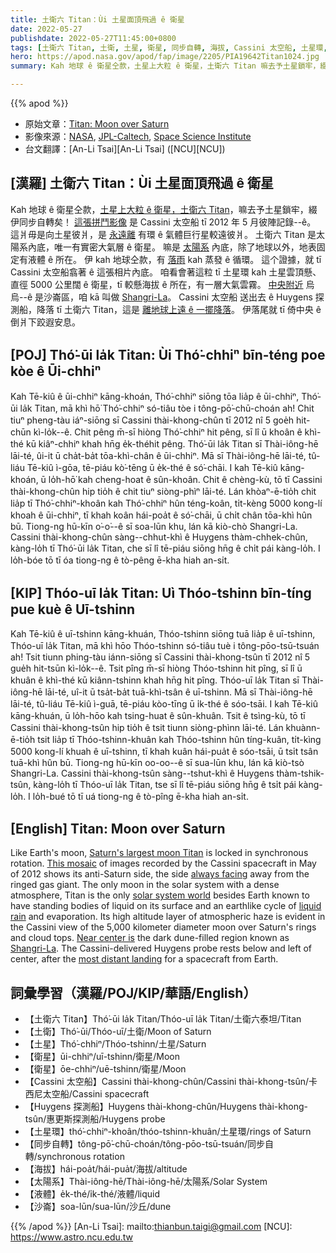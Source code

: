 ```yaml
---
title: 土衛六 Titan：Ùi 土星面頂飛過 ê 衛星
date: 2022-05-27
publishdate: 2022-05-27T11:45:00+0800
tags: [土衛六 Titan, 土衛, 土星, 衛星, 同步自轉, 海拔, Cassini 太空船, 土星環, Huygens 探測船, 太陽系, 液體, 沙崙]
hero: https://apod.nasa.gov/apod/fap/image/2205/PIA19642Titan1024.jpg
summary: Kah 地球 ê 衛星仝款，土星上大粒 ê 衛星，土衛六 Titan 嘛去予土星鎖牢，綴伊同步自轉矣！

---
```


{{% apod %}}

- 原始文章：[Titan: Moon over Saturn](https://apod.nasa.gov/apod/ap220527.html)
- 影像來源：[NASA](https://www.nasa.gov/), [JPL-Caltech](http://www.jpl.nasa.gov), [Space Science Institute](http://www.spacescience.org/index.php)
- 台文翻譯：[An-Li Tsai][An-Li Tsai] ([NCU][NCU])

## [漢羅] 土衛六 Titan：Ùi 土星面頂飛過 ê 衛星
Kah 地球 ê 衛星仝款，[土星上大粒 ê 衛星，土衛六 Titan][Saturn's largest moon Titan]，嘛去予土星鎖牢，綴伊同步自轉矣！
[這張拼鬥影像][This mosaic] 是 Cassini 太空船 tī 2012 年 5 月彼陣記錄--ê。
這爿毋是向土星彼爿，是 [永遠離][always facing] 有環 ê 氣體巨行星較遠彼爿。
土衛六 Titan 是太陽系內底，唯一有實密大氣層 ê 衛星。
嘛是 [太陽系][solar system world] 內底，除了地球以外，地表固定有液體 ê 所在。
伊 kah 地球仝款，有 [落雨][liquid rain] kah 蒸發 ê 循環。
這个證據，就 tī Cassini 太空船翕著 ê 這張相片內底。
咱看會著這粒 tī 土星環 kah 土星雲頂懸、直徑 5000 公里闊 ê 衛星，tī 較懸海拔 ê 所在，有一層大氣雲霧。
[中央附近][Near center is] 烏烏--ê 是沙崙區，咱 kā 叫做 [Shangri-La][Shangri-La]。
Cassini 太空船 送出去 ê Huygens 探測船，降落 tī 土衛六 Titan，這是 [離地球上遠 ê 一擺降落][most distant landing]。
伊落尾就 tī 倚中央 ê 倒爿下跤遐安息。

## [POJ] Thó͘-ūi la̍k Titan: Ùi Thó͘-chhiⁿ bīn-téng poe kòe ê Ūi-chhiⁿ
Kah Tē-kiû ê ūi-chhiⁿ kāng-khoán, Thó͘-chhiⁿ siōng tōa lia̍p ê ūi-chhiⁿ, Thó͘-ūi la̍k Titan, mā khì hō͘ Thó͘-chhiⁿ só-tiâu tòe i tông-pō͘-chū-choán ah!
Chit tiuⁿ pheng-tàu iáⁿ-siōng sī Cassini thài-khong-chûn tī 2012 nî 5 goe̍h hit-chūn kì-lo̍k--ê.
Chit pêng m̄-sī hiòng Thó͘-chhiⁿ hit pêng, sī lî ū khoân ê khì-thé kū kiâⁿ-chhiⁿ khah hn̄g e̍k-théhit pêng.
Thó͘-ūi la̍k Titan sī Thài-iông-hē lāi-té, ûi-it ū cha̍t-ba̍t tōa-khì-chân ê ūi-chhiⁿ.
Mā sī Thài-iông-hē lāi-té, tû-liáu Tē-kiû ì-gōa, tē-piáu kò͘-tēng ū e̍k-thé ê só͘-chāi.
I kah Tē-kiû kāng-khoán, ū lo̍h-hō͘ kah cheng-hoat ê sûn-khoân.
Chit ê chèng-kù, tō tī Cassini thài-khong-chûn hip tio̍h ê chit tiuⁿ siòng-phìⁿ lāi-té.
Lán khòaⁿ-ē-tio̍h chit lia̍p tī Thó͘-chhiⁿ-khoân kah Thó͘-chhiⁿ hûn téng-koân, ti̍t-kèng 5000 kong-lí khoah ê ūi-chhiⁿ, tī khah koân hái-poa̍t ê só͘-chāi, ū chi̍t chân tōa-khì hûn bū.
Tiong-ng hū-kīn o͘-o͘--ê sī soa-lūn khu, lán kā kiò-chò Shangri-La.
Cassini thài-khong-chûn sàng--chhut-khì ê Huygens thàm-chhek-chûn, kàng-lo̍h tī Thó͘-ūi la̍k Titan, che sī lî tē-piáu siōng hn̄g ê chi̍t pái kàng-lo̍h.
I lo̍h-bóe tō tī óa tiong-ng ê tò-pêng ē-kha hiah an-si̍t.

## [KIP] Thóo-uī la̍k Titan: Uì Thóo-tshinn bīn-tíng pue kuè ê Uī-tshinn
Kah Tē-kiû ê uī-tshinn kāng-khuán, Thóo-tshinn siōng tuā lia̍p ê uī-tshinn, Thóo-uī la̍k Titan, mā khì hōo Thóo-tshinn só-tiâu tuè i tông-pōo-tsū-tsuán ah!
Tsit tiunn phing-tàu iánn-siōng sī Cassini thài-khong-tsûn tī 2012 nî 5 gue̍h hit-tsūn kì-lo̍k--ê.
Tsit pîng m̄-sī hiòng Thóo-tshinn hit pîng, sī lî ū khuân ê khì-thé kū kiânn-tshinn khah hn̄g hit pîng.
Thóo-uī la̍k Titan sī Thài-iông-hē lāi-té, uî-it ū tsa̍t-ba̍t tuā-khì-tsân ê uī-tshinn.
Mā sī Thài-iông-hē lāi-té, tû-liáu Tē-kiû ì-guā, tē-piáu kòo-tīng ū i̍k-thé ê sóo-tsāi.
I kah Tē-kiû kāng-khuán, ū lo̍h-hōo kah tsing-huat ê sûn-khuân.
Tsit ê tsìng-kù, tō tī Cassini thài-khong-tsûn hip tio̍h ê tsit tiunn siòng-phìnn lāi-té.
Lán khuànn-ē-tio̍h tsit lia̍p tī Thóo-tshinn-khuân kah Thóo-tshinn hûn tíng-kuân, ti̍t-kìng 5000 kong-lí khuah ê uī-tshinn, tī khah kuân hái-pua̍t ê sóo-tsāi, ū tsi̍t tsân tuā-khì hûn bū.
Tiong-ng hū-kīn oo-oo--ê sī sua-lūn khu, lán kā kiò-tsò Shangri-La.
Cassini thài-khong-tsûn sàng--tshut-khì ê Huygens thàm-tshik-tsûn, kàng-lo̍h tī Thóo-uī la̍k Titan, tse sī lî tē-piáu siōng hn̄g ê tsi̍t pái kàng-lo̍h.
I lo̍h-bué tō tī uá tiong-ng ê tò-pîng ē-kha hiah an-si̍t.

## [English] Titan: Moon over Saturn

Like Earth's moon, [Saturn's largest moon Titan][Saturn's largest moon Titan] is locked in synchronous rotation.
[This mosaic][This mosaic] of images recorded by the Cassini spacecraft in May of 2012 shows its anti-Saturn side, the side [always facing][always facing] away from the ringed gas giant.
The only moon in the solar system with a dense atmosphere, Titan is the only [solar system world][solar system world] besides Earth known to have standing bodies of liquid on its surface and an earthlike cycle of [liquid rain][liquid rain] and evaporation.
Its high altitude layer of atmospheric haze is evident in the Cassini view of the 5,000 kilometer diameter moon over Saturn's rings and cloud tops.
[Near center is][Near center is] the dark dune-filled region known as [Shangri-La][Shangri-La].
The Cassini-delivered Huygens probe rests below and left of center, after the [most distant landing][most distant landing] for a spacecraft from Earth.

## 詞彙學習（漢羅/POJ/KIP/華語/English）
- 【土衛六 Titan】Thó͘-ūi la̍k Titan/Thóo-uī la̍k Titan/土衛六泰坦/Titan
- 【土衛】Thó͘-ūi/Thóo-uī/土衛/Moon of Saturn
- 【土星】Thó͘-chhiⁿ/Thóo-tshinn/土星/Saturn
- 【衛星】ūi-chhiⁿ/uī-tshinn/衛星/Moon
- 【衛星】ōe-chhiⁿ/uē-tshinn/衛星/Moon
- 【Cassini 太空船】Cassini thài-khong-chûn/Cassini thài-khong-tsûn/卡西尼太空船/Cassini spacecraft
- 【Huygens 探測船】Huygens thài-khong-chûn/Huygens thài-khong-tsûn/惠更斯探測船/Huygens probe
- 【土星環】thó͘-chhiⁿ-khoân/thóo-tshinn-khuân/土星環/rings of Saturn
- 【同步自轉】tông-pō͘-chū-choán/tông-pōo-tsū-tsuán/同步自轉/synchronous rotation
- 【海拔】hái-poa̍t/hái-pua̍t/海拔/altitude
- 【太陽系】Thài-iông-hē/Thài-iông-hē/太陽系/Solar System
- 【液體】e̍k-thé/i̍k-thé/液體/liquid
- 【沙崙】soa-lūn/sua-lūn/沙丘/dune

{{% /apod %}}
[An-Li Tsai]: mailto:thianbun.taigi@gmail.com
[NCU]: https://www.astro.ncu.edu.tw


[Saturn's largest moon Titan]:https://solarsystem.nasa.gov/moons/saturn-moons/titan/in-depth/
[This mosaic]:https://photojournal.jpl.nasa.gov/catalog/PIA19642
[always facing]:https://apod.nasa.gov/apod/ap161230.html
[solar system world]:https://apod.nasa.gov/apod/ap141124.html
[liquid rain]:https://apod.nasa.gov/apod/ap110401.html
[Near center is]:https://photojournal.jpl.nasa.gov/catalog/PIA20713
[Shangri-La]:https://solarsystem.nasa.gov/resources/17499/dunes-of-shangri-la-on-titan/
[most distant landing]:https://apod.nasa.gov/apod/ap150116.html
